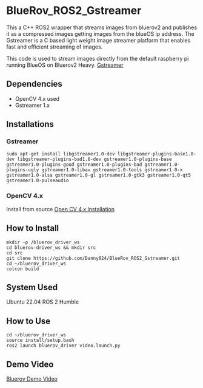 # BlueRov_ROS2_Gstreamer
This a C++ ROS2 wrapper that streams images from bluerov2 and publishes it as a compressed images getting images from the blueOS ip address.
The Gstreamer is a C based light weight image streamer platform that enables fast and efficient streaming of images. 


This code is used to stream images directly from the default raspberry pi running BlueOS on Bluerov2 Heavy.
[Gstreamer](https://gstreamer.freedesktop.org/)


## Dependencies
- OpenCV 4.x used
- Gstreamer 1.x

## Installations
### Gstreamer
```sudo apt-get install libgstreamer1.0-dev libgstreamer-plugins-base1.0-dev libgstreamer-plugins-bad1.0-dev gstreamer1.0-plugins-base gstreamer1.0-plugins-good gstreamer1.0-plugins-bad gstreamer1.0-plugins-ugly gstreamer1.0-libav gstreamer1.0-tools gstreamer1.0-x gstreamer1.0-alsa gstreamer1.0-gl gstreamer1.0-gtk3 gstreamer1.0-qt5 gstreamer1.0-pulseaudio```

### OpenCV 4.x
Install from source
[Open CV 4.x Installation](https://docs.opencv.org/4.x/d7/d9f/tutorial_linux_install.html)

## How to Install
```
mkdir -p /bluerov_driver_ws
cd bluerov-driver_ws && mkdir src
cd src
git clone https://github.com/Danny024/BlueRov_ROS2_Gstreamer.git
cd ~/bluerov_driver_ws
colcon build
```

## System Used
Ubuntu 22.04
ROS 2 Humble

## How to Use 
```
cd ~/bluerov_driver_ws
source install/setup.bash
ros2 launch bluerov_driver video.launch.py
```

## Demo Video
[Bluerov Demo Video](https://www.youtube.com/watch?v=TbSJK_imS7o)




